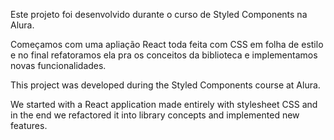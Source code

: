 Este projeto foi desenvolvido durante o curso de Styled Components na Alura.

Começamos com uma apliação React toda feita com CSS em folha de estilo e no final refatoramos ela pra os conceitos da biblioteca e implementamos novas funcionalidades.

This project was developed during the Styled Components course at Alura.

We started with a React application made entirely with stylesheet CSS and in the end we refactored it into library concepts and implemented new features.
